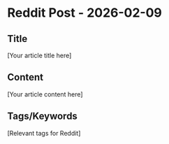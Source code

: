 # Reddit Post - 2026-02-09

## Title
[Your article title here]

## Content
[Your article content here]

## Tags/Keywords
[Relevant tags for Reddit]

